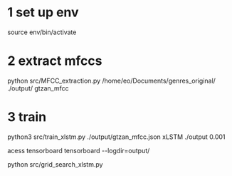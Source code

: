 # 1 set up env
source env/bin/activate

# 2 extract mfccs
python src/MFCC_extraction.py /home/eo/Documents/genres_original/ ./output/ gtzan_mfcc

# 3 train
python3 src/train_xlstm.py ./output/gtzan_mfcc.json xLSTM ./output 0.001


acess tensorboard
tensorboard --logdir=output/

  python src/grid_search_xlstm.py